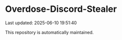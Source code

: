 # Overdose-Discord-Stealer

Last updated: 2025-06-10 19:51:40

This repository is automatically maintained.
